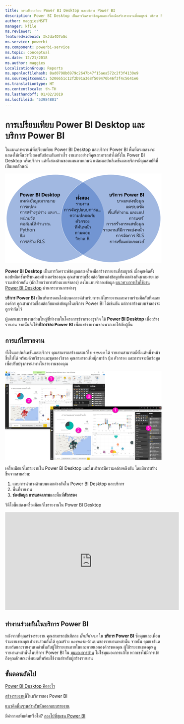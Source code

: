 ```yaml
---
title: การเปรียบเทียบ Power BI Desktop และบริการ Power BI
description: Power BI Desktop เป็นการวิเคราะห์ข้อมูลและเครื่องมือสร้างรายงานที่สมบูรณ์ บริการ Power BI เป็นบริการออนไลน์บนคลาวด์สำหรับการแก้ไขรายงานและความร่วมมือกับทีมและองค์กร
author: maggiesMSFT
manager: kfile
ms.reviewer: ''
featuredvideoid: IkJda4O7oGs
ms.service: powerbi
ms.component: powerbi-service
ms.topic: conceptual
ms.date: 12/21/2018
ms.author: maggies
LocalizationGroup: Reports
ms.openlocfilehash: 8ad0798b6979c2647b47f15aea572c2f3f4130e9
ms.sourcegitcommit: 5206651c12f2b91a368f509470b46f3f4c5641e6
ms.translationtype: HT
ms.contentlocale: th-TH
ms.lasthandoff: 01/02/2019
ms.locfileid: "53984801"
---
```

# <a name="comparing-power-bi-desktop-and-the-power-bi-service"></a>การเปรียบเทียบ Power BI Desktop และบริการ Power BI

ในแผนภาพเวนน์ที่เปรียบเทียบ Power BI Desktop และบริการ Power BI พื้นที่ตรงกลางจะแสดงให้เห็นว่าทั้งสองทับซ้อนกันอย่างไร งานบางอย่างที่คุณสามารถทำได้ทั้งใน Power BI Desktop หรือบริการ แต่ทั้งสองด้านของแผนภาพเวนน์ แต่ละแอปพลิเคชันและบริการมีคุณสมบัติที่เป็นเอกลักษณ์  

![แผนภาพเวนน์ของ Power BI Desktop และบริการ](media/service-service-vs-desktop/power-bi-venn-desktop-service.png)

**Power BI Desktop** เป็นการวิเคราะห์ข้อมูลและเครื่องมือสร้างรายงานที่สมบูรณ์ เมื่อคุณติดตั้งแอปพลิเคชันฟรีบนคอมพิวเตอร์ของคุณ คุณสามารถเชื่อมต่อกับแหล่งข้อมูลที่แตกต่างกันมากมายและรวมเข้าด้วยกัน (มักเรียกว่าการสร้างแบบจำลอง) ลงในแบบจำลองข้อมูล [แนวทางการเริ่มใช้งาน Power BI Desktop](desktop-getting-started.md) ผ่านกระบวนการต่างๆ

**บริการ Power BI** เป็นบริการออนไลน์บนคลาวด์สำหรับการแก้ไขรายงานและความร่วมมือกับทีมและองค์กร คุณสามารถเชื่อมต่อกับแหล่งข้อมูลในบริการ Power BI ได้เช่นกัน แต่การสร้างแบบจำลองจะถูกจำกัดไว้ 

ผู้ออกแบบรายงานส่วนใหญ่ที่ทำงานในโครงการข่าวกรองธุรกิจ ใช้ **Power BI Desktop** เพื่อสร้างรายงาน จากนั้นจึงใช้**บริการของ Power BI** เพื่อแชร์รายงานของพวกเขาให้กับผู้อื่น

## <a name="report-editing"></a>การแก้ไขรายงาน

ทั้งในแอปพลิเคชันและบริการ คุณสามารถสร้างและแก้ไข *รายงาน* ได้ รายงานสามารถมีตั้งแต่หนึ่งหน้าขึ้นไปได้ พร้อมด้วยวิชวลและชุดของวิชวล คุณสามารถเพิ่มบุ๊กมาร์ก ปุ่ม ตัวกรอง และการเจาะลึกข้อมูลเพื่อปรับปรุงการนำทางในรายงานของคุณ

![การแก้ไขรายงานใน Power BI Desktop หรือในบริการ](media/service-service-vs-desktop/power-bi-editing-desktop-service.png)

เครื่องมือแก้ไขรายงานใน Power BI Desktop และในบริการมีความคล้ายคลึงกัน โดยมีการสร้างขึ้นจากสามส่วน:  

1. แถบการนำทางด้านบนแตกต่างกันใน Power BI Desktop และบริการ    
2. พื้นที่รายงาน     
3. **ช่องข้อมูล** **การแสดงภาพ**และพื้นที่**ตัวกรอง**

วิดีโอนี้แสดงเครื่องมือแก้ไขรายงานใน Power BI Desktop 

<iframe width="560" height="315" src="https://www.youtube.com/embed/IkJda4O7oGs" frameborder="0" allowfullscreen></iframe>

## <a name="collaborating-in-the-power-bi-service"></a>ทำงานร่วมกันในบริการ Power BI

หลังจากที่คุณสร้างรายงาน คุณสามารถบันทึกลง *พื้นที่ทำงาน* ใน **บริการ Power BI** ซึ่งคุณและเพื่อนร่วมงานของคุณทำงานร่วมกันได้ คุณสร้าง *แดชบอร์ด* ด้านบนของรายงานเหล่านั้น จากนั้น คุณแชร์แดชบอร์ดและรายงานเหล่านั้นกับผู้ใช้รายงานภายในและภายนอกองค์กรของคุณ ผู้ใช้รายงานของคุณดูรายงานเหล่านั้นในบริการ Power BI ใน [มุมมองการอ่าน](consumer/end-user-reading-view.md) ไม่ใช่มุมมองการแก้ไข พวกเขาไม่มีการเข้าถึงคุณลักษณะทั้งหมดที่พร้อมใช้งานสำหรับผู้สร้างรายงาน 

## <a name="next-steps"></a>ขั้นตอนถัดไป

[Power BI Desktop คืออะไร](desktop-what-is-desktop.md)

[สร้างรายงาน](service-report-create-new.md)นี้ในบริการของ Power BI

[แนวคิดพื้นฐานสำหรับนักออกแบบรายงาน](service-basic-concepts.md)

มีคำถามเพิ่มเติมหรือไม่? [ลองไปที่ชุมชน Power BI](http://community.powerbi.com/)


